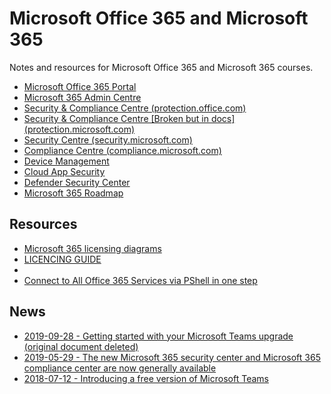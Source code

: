 # Microsoft Office 365 and Microsoft 365

Notes and resources for Microsoft Office 365 and Microsoft 365 courses.

* [Microsoft Office 365 Portal](https://portal.office.com/)
* [Microsoft 365 Admin Centre](https://admin.microsoft.com/)
* [Security & Compliance Centre (protection.office.com)](https://protection.office.com)
* [Security & Compliance Centre [Broken but in docs] (protection.microsoft.com)](https://protection.microsoft.com)
* [Security Centre (security.microsoft.com)](https://security.microsoft.com)
* [Compliance Centre (compliance.microsoft.com)](https://compliance.microsoft.com)
* [Device Management](https://devicemanagement.microsoft.com/)
* [Cloud App Security](portal.cloudappsecurity.com)
* [Defender Security Center](https://youtu.be/h9xS7mhi1BA)
* [Microsoft 365 Roadmap](https://www.microsoft.com/en-au/microsoft-365/roadmap)

## Resources
* [Microsoft 365 licensing diagrams](https://github.com/AaronDinnage/Licensing)
* [LICENCING GUIDE](https://docs.microsoft.com/en-us/office365/servicedescriptions/microsoft-365-service-descriptions/microsoft-365-tenantlevel-services-licensing-guidance/microsoft-365-security-compliance-licensing-guidance#microsoft-defender-for-identity)
* 
* [Connect to All Office 365 Services via PShell in one step](https://docs.microsoft.com/en-us/office365/enterprise/powershell/connect-to-all-office-365-services-in-a-single-windows-powershell-window)

## News

* [2019-09-28 - Getting started with your Microsoft Teams upgrade (original document deleted)](https://docs.microsoft.com/en-us/MicrosoftTeams/upgrade-start-here)
* [2019-05-29 - The new Microsoft 365 security center and Microsoft 365 compliance center are now generally available](https://docs.microsoft.com/en-us/microsoft-365/security/office-365-security/microsoft-security-and-compliance)
* [2018-07-12 - Introducing a free version of Microsoft Teams](https://techcommunity.microsoft.com/t5/Microsoft-Teams-Blog/Introducing-a-free-version-of-Microsoft-Teams/ba-p/214592)

